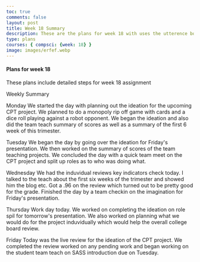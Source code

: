 ```yaml
---
toc: true
comments: false
layout: post
title: Week 18 Summary
description: These are the plans for week 18 with uses the utterence bot
type: plans
courses: { compsci: {week: 18} }
image: images/erfef.webp
---
```



#### Plans for week 18
These plans include detailed steps for week 18 assignment

Weekly Summary

Monday
We started the day with planning out the ideation for the upcoming CPT project. We planned to do a monopoly rip off game with cards and a dice roll playing against a robot opponent. We began the ideation and also did the team teach summary of scores as well as a summary of the first 6 week of this trimester.

Tuesday
We began the day by going over the ideation for Friday's presentation. We then worked on the summary of scores of the team teaching projects. We concluded the day with a quick team meet on the CPT project and split up roles as to who was doing what.

Wednesday
We had the induvidual reviews key indicators check today. I talked to the teach about the first six weeks of the trimester and showed him the blog etc. Got a .96 on the review which turned out to be pretty good for the grade. Finished the day by a team checkin on the imagination for Friday's presentation.

Thursday
Work day today. We worked on completing the ideation on role spil for tomorrow's presentation. We also worked on planning what we would do for the project induvidually which would help the overall college board review.

Friday
Today was the live review for the ideation of the CPT project. We completed the review worked on any pending work and began working on the student team teach on SASS introduction due on Tuesday.



